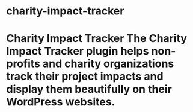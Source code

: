# charity-impact-tracker
# Charity Impact Tracker  The Charity Impact Tracker plugin helps non-profits and charity organizations track their project impacts and display them beautifully on their WordPress websites.
